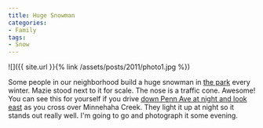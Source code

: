 ```yaml
---
title: Huge Snowman
categories:
- Family
tags:
- Snow
---
```


![]({{ site.url }}{% link /assets/posts/2011/photo1.jpg %})
  



Some people in our neighborhood build a huge snowman in [the park](http://www.minneapolisparks.org/default.asp?PageID=4&parkid=496) every winter. Mazie stood next to it for scale. The nose is a traffic cone. Awesome!
You can see this for yourself if you drive [down Penn Ave at night and look east](http://maps.google.com/?ie=UTF8&hq=&hnear=5237+Morgan+Ave+S,+Minneapolis,+Hennepin,+Minnesota+55419&ll=44.907464,-93.307711&spn=0.003853,0.009484&z=17) as you cross over Minnehaha Creek. They light it up at night so it stands out really well. I'm going to go and photograph it some evening.

